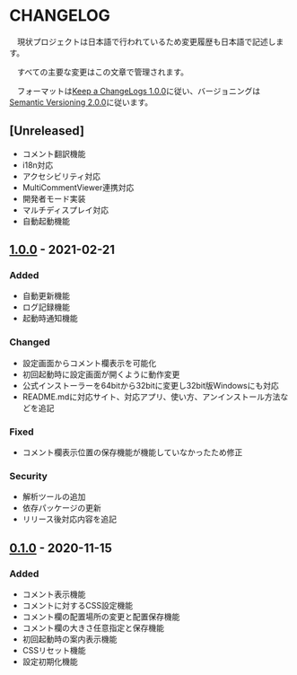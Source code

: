 <!--  markdownlint-disable  no-duplicate-heading  -->
# CHANGELOG

　現状プロジェクトは日本語で行われているため変更履歴も日本語で記述します。

　すべての主要な変更はこの文章で管理されます。

　フォーマットは[Keep a ChangeLogs 1.0.0](https://keepachangelog.com/ja/1.0.0/)に従い、バージョニングは[Semantic Versioning 2.0.0](https://semver.org/lang/ja/spec/v2.0.0.html)に従います。

## [Unreleased]

* コメント翻訳機能
* i18n対応
* アクセシビリティ対応
* MultiCommentViewer連携対応
* 開発者モード実装
* マルチディスプレイ対応
* 自動起動機能

## [1.0.0] - 2021-02-21

### Added

* 自動更新機能
* ログ記録機能
* 起動時通知機能

### Changed

* 設定画面からコメント欄表示を可能化
* 初回起動時に設定画面が開くように動作変更
* 公式インストーラーを64bitから32bitに変更し32bit版Windowsにも対応
* README.mdに対応サイト、対応アプリ、使い方、アンインストール方法などを追記

### Fixed

* コメント欄表示位置の保存機能が機能していなかったため修正

### Security

* 解析ツールの追加
* 依存パッケージの更新
* リリース後対応内容を追記

## [0.1.0] - 2020-11-15

### Added

* コメント表示機能
* コメントに対するCSS設定機能
* コメント欄の配置場所の変更と配置保存機能
* コメント欄の大きさ任意指定と保存機能
* 初回起動時の案内表示機能
* CSSリセット機能
* 設定初期化機能

[1.0.0]: https://github.com/LenTakayama/Overlay-Live-Comment-Viewer/compare/v0.1.0...v1.0.0
[0.1.0]: https://github.com/LenTakayama/Overlay-Live-Comment-Viewer/releases/tag/v0.1.0
